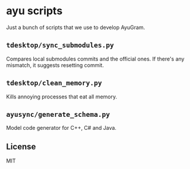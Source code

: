 # ayu scripts

Just a bunch of scripts that we use to develop AyuGram.

## `tdesktop/sync_submodules.py`

Compares local submodules commits and the official ones. If there's any mismatch, it suggests resetting commit.

## `tdesktop/clean_memory.py`

Kills annoying processes that eat all memory.

## `ayusync/generate_schema.py`

Model code generator for C++, C# and Java.

## License

MIT
